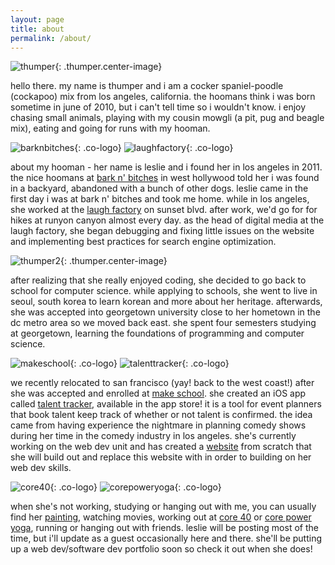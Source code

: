 ```yaml
---
layout: page
title: about
permalink: /about/
---
```


![thumper](../../assets/images/thumper.jpg){: .thumper.center-image}

hello there. my name is thumper and i am a cocker spaniel-poodle (cockapoo) mix from los angeles, california. the hoomans think i was born sometime in june of 2010, but i can't tell time so i wouldn't know. i enjoy chasing small animals, playing with my cousin mowgli (a pit, pug and beagle mix), eating and going for runs with my hooman.

![barknbitches](../../assets/images/barknbitches.png){: .co-logo}  ![laughfactory](../../assets/images/laughfactory.jpg){: .co-logo}

about my hooman - her name is leslie and i found her in los angeles in 2011. the nice hoomans at [bark n' bitches](http://www.barknbitches.com/) in west hollywood told her i was found in a backyard, abandoned with a bunch of other dogs. leslie came in the first day i was at bark n' bitches and took me home. while in los angeles, she worked at the [laugh factory](http://www.laughfactory.com/) on sunset blvd. after work, we'd go for for hikes at runyon canyon almost every day. as the head of digital media at the laugh factory, she began debugging and fixing little issues on the website and implementing best practices for search engine optimization.

![thumper2](../../assets/images/thumper2.jpg){: .thumper.center-image}

after realizing that she really enjoyed coding, she decided to go back to school for computer science. while applying to schools, she went to live in seoul, south korea to learn korean and more about her heritage. afterwards, she was accepted into georgetown university close to her hometown in the dc metro area so we moved back east. she spent four semesters studying at georgetown, learning the foundations of programming and computer science.

![makeschool](../../assets/images/makeschool.png){: .co-logo}  ![talenttracker](../../assets/images/talent_tracker.png){: .co-logo}

we recently relocated to san francisco (yay! back to the west coast!) after she was accepted and enrolled at [make school](https://www.makeschool.com/). she created an iOS app called [talent tracker](https://itunes.apple.com/fm/app/talent-tracker-tt/id1084872902?mt=8), available in the app store! it is a tool for event planners that book talent keep track of whether or not talent is confirmed. the idea came from having experience the nightmare in planning comedy shows during her time in the comedy industry in los angeles. she's currently working on the web dev unit and has created a [website](http://lesliekimm.github.io/) from scratch that she will build out and replace this website with in order to building on her web dev skills.

![core40](../../assets/images/core40.png){: .co-logo}  ![corepoweryoga](../../assets/images/corepoweryoga.jpg){: .co-logo}

when she's not working, studying or hanging out with me, you can usually find her [painting](http://lesliekimm.github.io/portfolio.html), watching movies, working out at [core 40](http://core40.com/) or [core power yoga](http://www.corepoweryoga.com/), running or hanging out with friends. leslie will be posting most of the time, but i'll update as a guest occasionally here and there. she'll be putting up a web dev/software dev portfolio soon so check it out when she does!